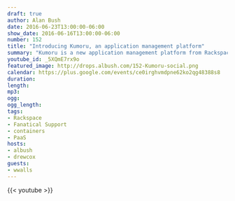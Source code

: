 ```yaml
---
draft: true
author: Alan Bush
date: 2016-06-23T13:00:00-06:00
show_date: 2016-06-16T13:00:00-06:00
number: 152
title: "Introducing Kumoru, an application management platform"
summary: "Kumoru is a new application management platform from Rackspace that makes it easier for you to do your job - creating great applications - by managing and scaling your infrastructure, and monitoring and containing costs. Kumoru is now open for a private beta, and we want to introduce you, and give you access to the platform.﻿"
youtube_id: _5XQmE7rx9o
featured_image: http://drops.albush.com/152-Kumoru-social.png
calendar: https://plus.google.com/events/ce0irghvmdpne62ko2qg48388s8
duration:
length:
mp3:
ogg:
ogg_length:
tags:
- Rackspace
- Fanatical Support
- containers
- PaaS
hosts:
- albush
- drewcox
guests:
- wwalls
---
```


<!--more-->

{{< youtube >}}
